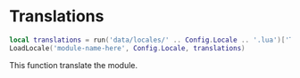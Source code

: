 # Translations

```lua
local translations = run('data/locales/' .. Config.Locale .. '.lua')['Translations']
LoadLocale('module-name-here', Config.Locale, translations)
```

This function translate the module.

